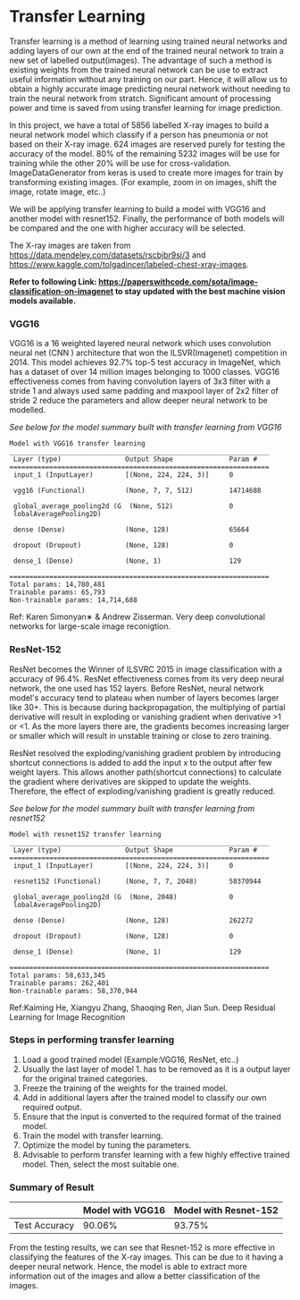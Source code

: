 # Transfer Learning

Transfer learning is a method of learning using trained neural networks and adding layers of our own at the end of the trained neural network to train a new set of labelled output(images).
The advantage of such a method is existing weights from the trained neural network can be use to extract useful information without any training on our part. Hence, it will allow us to obtain a highly accurate image predicting neural network without needing to train the neural network from stratch. 
Significant amount of processing power and time is saved from using transfer learning for image prediction.

In this project, we have a total of 5856 labelled X-ray images to build a neural network model which classify if a
person has pneumonia or not based on their X-ray image. 624 images are reserved purely for testing the accuracy of the model. 80% of the remaining 5232 images will be use for training while the other 20% will be use for cross-validation. 
ImageDataGenerator from keras is used to create more images for train by transforming existing images. (For example, zoom in on images, shift the image, rotate image, etc..)

We will be applying transfer learning to build a model with VGG16 and another model with resnet152. Finally, the performance of both models will be compared and the one with higher accuracy will be selected. 

The X-ray images are taken from https://data.mendeley.com/datasets/rscbjbr9sj/3 and  https://www.kaggle.com/tolgadincer/labeled-chest-xray-images.

**Refer to following Link: https://paperswithcode.com/sota/image-classification-on-imagenet to stay updated with the best machine vision models available.**

### VGG16
VGG16 is a 16 weighted layered neural network which uses convolution neural net (CNN ) architecture that won the ILSVR(Imagenet) competition in 2014. This model achieves 92.7% top-5 test accuracy in ImageNet, which has a dataset of over 14 million images belonging to 1000 classes. VGG16 effectiveness comes from having convolution layers of 3x3 filter with a stride 1 and always used same padding and maxpool layer of 2x2 filter of stride 2 reduce the parameters and allow deeper neural network to be modelled.

*See below for the model summary built with transfer learning from VGG16*
```
Model with VGG16 transfer learning
_________________________________________________________________
 Layer (type)                Output Shape              Param #   
=================================================================
 input_1 (InputLayer)        [(None, 224, 224, 3)]     0         
                                                                 
 vgg16 (Functional)          (None, 7, 7, 512)         14714688  
                                                                 
 global_average_pooling2d (G  (None, 512)              0         
 lobalAveragePooling2D)                                          
                                                                 
 dense (Dense)               (None, 128)               65664     
                                                                 
 dropout (Dropout)           (None, 128)               0         
                                                                 
 dense_1 (Dense)             (None, 1)                 129       
                                                                 
=================================================================
Total params: 14,780,481
Trainable params: 65,793
Non-trainable params: 14,714,688
```

Ref: Karen Simonyan∗ & Andrew Zisserman. Very deep convolutional networks for large-scale image reconigtion.

### ResNet-152
ResNet becomes the Winner of ILSVRC 2015 in image classification with a accuracy of 96.4%.
ResNet effectiveness comes from its very deep neural network, the one used has 152 layers.
Before ResNet, neural network model's accuracy tend to plateau when number of layers becomes larger like 30+. This is because during backpropagation, the multiplying of partial derivative will result in exploding or vanishing gradient when derivative >1 or <1. As the more layers there are, the gradients becomes increasing larger or smaller which will result in unstable training or close to zero training.

ResNet resolved the exploding/vanishing gradient problem by introducing shortcut connections is added to add the input x to the output after few weight layers. This allows another path(shortcut connections) to calculate the gradient where derivatives are skipped to update the weights. Therefore, the effect of exploding/vanishing gradient is greatly reduced.

*See below for the model summary built with transfer learning from resnet152*
```
Model with resnet152 transfer learning
_________________________________________________________________
 Layer (type)                Output Shape              Param #   
=================================================================
 input_1 (InputLayer)        [(None, 224, 224, 3)]     0         
                                                                 
 resnet152 (Functional)      (None, 7, 7, 2048)        58370944  
                                                                 
 global_average_pooling2d (G  (None, 2048)             0         
 lobalAveragePooling2D)                                          
                                                                 
 dense (Dense)               (None, 128)               262272    
                                                                 
 dropout (Dropout)           (None, 128)               0         
                                                                 
 dense_1 (Dense)             (None, 1)                 129       
                                                                 
=================================================================
Total params: 58,633,345
Trainable params: 262,401
Non-trainable params: 58,370,944
```
Ref:Kaiming He, Xiangyu Zhang, Shaoqing Ren, Jian Sun. Deep Residual Learning for Image Recognition

### Steps in performing transfer learning
1. Load a good trained model (Example:VGG16, ResNet, etc..)
2. Usually the last layer of model 1. has to be removed as it is a output layer for the original trained categories.
3. Freeze the training of the weights for the trained model.
4. Add in additional layers after the trained model to classify our own required output.
5. Ensure that the input is converted to the required format of the trained model.
6. Train the model with transfer learning.
7. Optimize the model by tuning the parameters.
8. Advisable to perform transfer learning with a few highly effective trained model. Then, select the most suitable one.

### Summary of Result
|             | Model with VGG16|Model with Resnet-152|
|-------------|-----------------|---------------------|
|Test Accuracy|90.06%           |93.75%               |

From the testing results, we can see that Resnet-152 is more effective in classifying the features of the X-ray images. This can be due to it having a deeper neural network. Hence, the model is able to extract more information out of the 
images and allow a better classification of the images.
